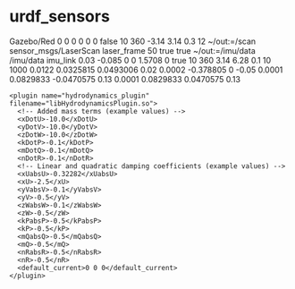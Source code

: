 # urdf_sensors
<?xml version="1.0" ?>
<robot name="fish_hpurv">
  <!-- Link: link_base -->
  <link name="link_base">
    <inertial>
      <origin xyz="0.0325815 0.0493006 -0.0204279" rpy="0 0 0"/>
      <mass value="12"/>  <!-- assume base mass remains 12 kg -->
      <inertia ixx="0.01" ixy="0" ixz="0" iyy="0.01" iyz="0" izz="0.01"/>
    </inertial>
    <visual>
      <origin xyz="0.0325815 0.0493006 0.02" rpy="0 0 0"/>
      <geometry>
        <mesh filename="$(find fish_hpurv)/meshes/link_base.stl"/>
      </geometry>
      <material name="link_base_material">
        <color rgba="0.796078 0.823529 0.937255 1.0"/>
      </material>
    </visual>
    <collision>
      <origin xyz="0.0325815 0.0493006 -0.0204279" rpy="0 0 0"/>
      <geometry>
        <mesh filename="$(find fish_hpurv)/meshes/link_base.stl"/>
      </geometry>
    </collision>
  </link>

  <!-- Link: link_caudal -->
  <link name="link_caudal">
    <inertial>
      <origin xyz="-0.378805 2.04697e-16 -0.05" rpy="1.5708 0 0"/>
      <mass value="0.2"/>
      <inertia ixx="0.005" ixy="0" ixz="0" iyy="0.005" iyz="0" izz="0.005"/>
    </inertial>
    <visual>
      <origin xyz="-0.378805 2.04697e-16 -0.05" rpy="1.5708 0 0"/>
      <geometry>
        <mesh filename="$(find fish_hpurv)/meshes/link_caudal.stl"/>
      </geometry>
      <material name="link_caudal_material">
        <color rgba="0.796078 0.823529 0.937255 1.0"/>
      </material>
    </visual>
    <collision>
      <origin xyz="-0.378805 2.04697e-16 -0.05" rpy="1.5708 0 0"/>
      <geometry>
        <mesh filename="$(find fish_hpurv)/meshes/link_caudal.stl"/>
      </geometry>
    </collision>
  </link>

  <!-- Joint: caudal_joint (from link_base to link_caudal) -->
  <joint name="caudal_joint" type="revolute">
    <origin xyz="0.425323 0.0953079 0.02" rpy="-1.5708 0 0"/>
    <parent link="link_base"/>
    <child link="link_caudal"/>
    <axis xyz="0 0 1"/>
    <limit effort="10" velocity="10" lower="-0.523599" upper="0.523599"/>
  </joint>

  <!-- Link: link_pectoral_left -->
  <link name="link_pectoral_left">
    <inertial>
      <origin xyz="0.0829833 -0.0470575 0.13" rpy="3.14159 0 0"/>
      <mass value="0.1"/>
      <inertia ixx="0.001" ixy="0" ixz="0" iyy="0.001" iyz="0" izz="0.001"/>
    </inertial>
    <visual>
      <origin xyz="0.0829833 -0.0470575 0.13" rpy="3.14159 0 0"/>
      <geometry>
        <mesh filename="$(find fish_hpurv)/meshes/link_pectoral_left.stl"/>
      </geometry>
      <material name="link_pectoral_left_material">
        <color rgba="0.796078 0.823529 0.937255 1.0"/>
      </material>
    </visual>
    <collision>
      <origin xyz="0.0829833 -0.0470575 0.13" rpy="3.14159 0 0"/>
      <geometry>
        <mesh filename="$(find fish_hpurv)/meshes/link_pectoral_left.stl"/>
      </geometry>
    </collision>
  </link>

  <!-- Joint: joint1 (from link_base to link_pectoral_left) -->
  <joint name="joint1" type="revolute">
    <origin xyz="-0.0504018 0.00224307 0.158572" rpy="3.14159 0 0"/>
    <parent link="link_base"/>
    <child link="link_pectoral_left"/>
    <axis xyz="0 0 1"/>
    <limit effort="10" velocity="10" lower="-0.785398" upper="0.785398"/>
  </joint>

  <!-- Link: link_pectoral_right -->
  <link name="link_pectoral_right">
    <inertial>
      <origin xyz="0.0829833 0.0470575 0.13" rpy="0 0 0"/>
      <mass value="0.1"/>
      <inertia ixx="0.001" ixy="0" ixz="0" iyy="0.001" iyz="0" izz="0.001"/>
    </inertial>
    <visual>
      <origin xyz="0.0829833 0.0470575 0.13" rpy="0 0 0"/>
      <geometry>
        <mesh filename="$(find fish_hpurv)/meshes/link_pectoral_right.stl"/>
      </geometry>
      <material name="link_pectoral_right_material">
        <color rgba="0.796078 0.823529 0.937255 1.0"/>
      </material>
    </visual>
    <collision>
      <origin xyz="0.0829833 0.0470575 0.13" rpy="0 0 0"/>
      <geometry>
        <mesh filename="$(find fish_hpurv)/meshes/link_pectoral_right.stl"/>
      </geometry>
    </collision>
  </link>

  <!-- Joint: joint2 (from link_base to link_pectoral_right) -->
  <joint name="joint2" type="revolute">
    <origin xyz="-0.0504018 0.00224307 -0.120328" rpy="0 0 0"/>
    <parent link="link_base"/>
    <child link="link_pectoral_right"/>
    <axis xyz="0 0 1"/>
    <limit effort="10" velocity="10" lower="-0.785398" upper="0.785398"/>
  </joint>

  <joint name="laser_joint" type="fixed">
    <parent link="link_base"/>
    <child link="laser_frame"/>
    <!-- Place the sensor slightly ahead; here we use an offset relative to link_base -->
    <origin xyz="0.0325815 0.0493006 0.02" rpy="1.57 0 0"/>
  </joint>

  <link name="laser_frame">
    <inertial>
      <!-- The inertial origin is at (0,0,0) for the laser_frame -->
      <origin xyz="0 0 0" rpy="0 0 0"/>
      <mass value="0.1"/>
      <inertia ixx="0.0001" ixy="0" ixz="0" iyy="0.0001" iyz="0" izz="0.0001"/>
    </inertial>
    <visual>
      <origin xyz="0 0 0" rpy="0 0 0"/>
      <geometry>
        <cylinder radius="0.05" length="0.04"/>
      </geometry>
      <material name="red">
        <color rgba="1 0 0 1"/>
      </material>
    </visual>
    <collision>
      <origin xyz="0 0 0" rpy="0 0 0"/>
      <geometry>
        <cylinder radius="0.05" length="0.04"/>
      </geometry>
    </collision>
  </link>
  <!-- Sensor plugin for the LiDAR remains as before -->
  <gazebo reference="laser_frame">
    <material>Gazebo/Red</material>
    <sensor name="laser" type="ray">
      <pose>0 0 0 0 0 0</pose>
      <visualize>false</visualize>
      <update_rate>10</update_rate>
      <ray>
        <scan>
          <horizontal>
            <samples>360</samples>
            <min_angle>-3.14</min_angle>
            <max_angle>3.14</max_angle>
          </horizontal>
        </scan>
        <range>
          <min>0.3</min>
          <max>12</max>
        </range>
      </ray>
      <plugin name="laser_controller" filename="libgazebo_ros_laser.so">
        <ros>
          <argument>~/out:=/scan</argument>
        </ros>
        <output_type>sensor_msgs/LaserScan</output_type>
        <frame_name>laser_frame</frame_name>
      </plugin>
    </sensor>
  </gazebo>

  <joint name="imu_joint" type="fixed">
    <parent link="link_base"/>
    <child link="imu_link"/>
    <!-- Place the IMU at a chosen offset on link_base; adjust xyz as needed -->
    <origin xyz="0.0325815 0.0493006 0.02" rpy="1.57 0 0"/>
  </joint>

  <link name="imu_link">
    <inertial>
      <!-- Small inertial values for the sensor -->
      <origin xyz="0 0 0" rpy="0 0 0"/>
      <mass value="0.1"/>
      <inertia ixx="0.000001" ixy="0" ixz="0" iyy="0.000001" iyz="0" izz="0.000001"/>
    </inertial>
    <visual>
      <origin xyz="0 0 0" rpy="0 0 0"/>
      <geometry>
        <box size="0.01 0.01 0.01"/>
      </geometry>
      <material name="blue">
        <color rgba="0 0 1 1"/>
      </material>
    </visual>
    <collision>
      <origin xyz="0 0 0" rpy="0 0 0"/>
      <geometry>
        <box size="0.01 0.01 0.01"/>
      </geometry>
    </collision>
  </link>
  <gazebo reference="imu_link">
    <sensor name="imu_sensor" type="imu">
      <update_rate>50</update_rate>
      <always_on>true</always_on>
      <visualize>true</visualize>
      <plugin name="imu_plugin" filename="libgazebo_ros_imu.so">
        <ros>
          <argument>~/out:=/imu/data</argument>
        </ros>
        <topicName>/imu/data</topicName>
        <frameName>imu_link</frameName>
      </plugin>
    </sensor>
  </gazebo>

<gazebo reference="link_base">
  <sensor name="dvl_sensor" type="ray">
    <!-- Sensor pose relative to link_base -->
    <pose>0.03 -0.085 0  0  1.5708 0 </pose>
    <!-- Enable visualization so you can see the beams -->
    <visualize>true</visualize>
    <!-- Set update rate (Hz) -->
    <update_rate>10</update_rate>
    <ray>
      <scan>
        <horizontal>
          <!-- 360 samples for a full circle scan -->
          <samples>360</samples>
          <min_angle>3.14</min_angle>
          <max_angle>6.28</max_angle>
        </horizontal>
      </scan>
      <range>
        <min>0.1</min>
        <max>10</max>
      </range>
    </ray>
    <!-- Load your custom DVL plugin -->
    <plugin name="custom_dvl_plugin" filename="libfish_dvl_plugin.so"/>
  </sensor>
</gazebo>



  <gazebo>
    <!-- Buoyancy Plugin: Merge laser_frame into link_base -->
    <plugin name="buoyancy_plugin" filename="libBuoyancyPlugin.so">
      <fluid_density>1000</fluid_density>
      <!-- For link_base, add the mass/volume of the laser_frame -->
      <!-- Original link_base volume: 0.012; add 0.0001 from laser_frame = 0.0121 -->
      <!-- The center of volume for link_base remains essentially unchanged -->
      <link name="link_base">
        <volume>0.0122</volume>
        <center_of_volume>0.0325815 0.0493006 0.02</center_of_volume>
      </link>
      <link name="link_caudal">
        <volume>0.0002</volume>
        <center_of_volume>-0.378805 0  -0.05</center_of_volume>
      </link>
      <link name="link_pectoral_left">
        <volume>0.0001</volume>
        <center_of_volume>0.0829833 -0.0470575 0.13</center_of_volume>
      </link>
      <link name="link_pectoral_right">
        <volume>0.0001</volume>
        <center_of_volume>0.0829833 0.0470575 0.13</center_of_volume>
      </link>
      <!-- Remove the separate laser_frame entry so that its mass/volume is merged with link_base -->
    </plugin>

    <plugin name="hydrodynamics_plugin" filename="libHydrodynamicsPlugin.so">
      <!-- Added mass terms (example values) -->
      <xDotU>-10.0</xDotU>
      <yDotV>-10.0</yDotV>
      <zDotW>-10.0</zDotW>
      <kDotP>-0.1</kDotP>
      <mDotQ>-0.1</mDotQ>
      <nDotR>-0.1</nDotR>
      <!-- Linear and quadratic damping coefficients (example values) -->
      <xUabsU>-0.32282</xUabsU>
      <xU>-2.5</xU>
      <yVabsV>-0.1</yVabsV>
      <yV>-0.5</yV>
      <zWabsW>-0.1</zWabsW>
      <zW>-0.5</zW>
      <kPabsP>-0.5</kPabsP>
      <kP>-0.5</kP>
      <mQabsQ>-0.5</mQabsQ>
      <mQ>-0.5</mQ>
      <nRabsR>-0.5</nRabsR>
      <nR>-0.5</nR>
      <default_current>0 0 0</default_current>
    </plugin>
  </gazebo>
</robot>
